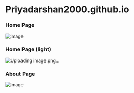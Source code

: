 # Priyadarshan2000.github.io

### Home Page
![image](https://user-images.githubusercontent.com/62868878/116456837-575e2500-a880-11eb-8faf-6f600a1231fc.png)

### Home Page (light)
![Uploading image.png…]()


### About Page
![image](https://user-images.githubusercontent.com/62868878/117032499-287ffd00-ad1f-11eb-8fa5-d82925408573.png)
